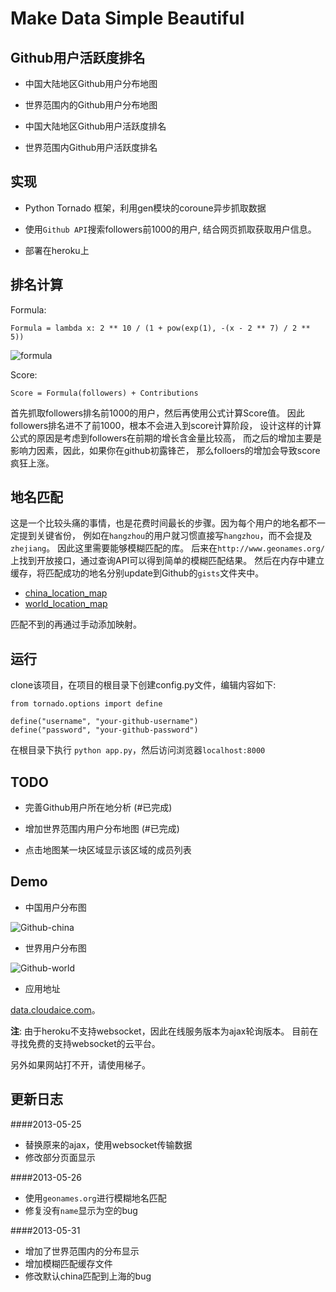 Make Data Simple Beautiful
==========================


Github用户活跃度排名
--------------------

+ 中国大陆地区Github用户分布地图 

+ 世界范围内的Github用户分布地图

+ 中国大陆地区Github用户活跃度排名

+ 世界范围内Github用户活跃度排名



实现
----

+ Python Tornado 框架，利用gen模块的coroune异步抓取数据

+ 使用`Github API`搜索followers前1000的用户, 结合网页抓取获取用户信息。

+ 部署在heroku上



排名计算
-------

Formula:

    Formula = lambda x: 2 ** 10 / (1 + pow(exp(1), -(x - 2 ** 7) / 2 ** 5))

![formula](http://data.cloudaice.com/static/img/formula.jpg)


Score:

    Score = Formula(followers) + Contributions

首先抓取followers排名前1000的用户，然后再使用公式计算Score值。
因此followers排名进不了前1000，根本不会进入到score计算阶段，
设计这样的计算公式的原因是考虑到followers在前期的增长含金量比较高，
而之后的增加主要是影响力因素，因此，如果你在github初露锋芒，
那么folloers的增加会导致score疯狂上涨。


地名匹配
--------

这是一个比较头痛的事情，也是花费时间最长的步骤。因为每个用户的地名都不一定提到关键省份，
例如在`hangzhou`的用户就习惯直接写`hangzhou`，而不会提及`zhejiang`。
因此这里需要能够模糊匹配的库。
后来在`http://www.geonames.org/`上找到开放接口，通过查询API可以得到简单的模糊匹配结果。
然后在内存中建立缓存，将匹配成功的地名分别update到Github的`gists`文件夹中。

+ [china_location_map](https://gist.github.com/cloudaice/5677947) 
+ [world_location_map](https://gist.github.com/cloudaice/5681176)


匹配不到的再通过手动添加映射。


运行
---

clone该项目，在项目的根目录下创建config.py文件，编辑内容如下:

    from tornado.options import define

    define("username", "your-github-username")
    define("password", "your-github-password")

在根目录下执行 `python app.py`，然后访问浏览器`localhost:8000`


TODO
----

+ 完善Github用户所在地分析 (#已完成)

+ 增加世界范围内用户分布地图 (#已完成)

+ 点击地图某一块区域显示该区域的成员列表



Demo
--------

+ 中国用户分布图

![Github-china](http://cloudaice.com/images/Github-china.png)



+ 世界用户分布图

![Github-world](http://cloudaice.com/images/Github-world.png)


+ 应用地址

[data.cloudaice.com](http://data.cloudaice.com)。


**注**: 由于heroku不支持websocket，因此在线服务版本为ajax轮询版本。
目前在寻找免费的支持websocket的云平台。

另外如果网站打不开，请使用梯子。



更新日志
-------

####2013-05-25

+ 替换原来的ajax，使用websocket传输数据
+ 修改部分页面显示

####2013-05-26

+ 使用`geonames.org`进行模糊地名匹配
+ 修复没有`name`显示为空的bug

####2013-05-31

+ 增加了世界范围内的分布显示
+ 增加模糊匹配缓存文件
+ 修改默认china匹配到上海的bug
